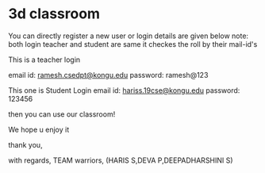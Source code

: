 # 3d classroom

You can directly register a new user
or login details are given below 
note: both login teacher and student are same it checkes the roll by their mail-id's

This is a teacher login

email id: ramesh.csedpt@kongu.edu
password: ramesh@123

This one is Student Login
email id: hariss.19cse@kongu.edu
password: 123456

then you can use our classroom!

We hope u enjoy it 

thank you,

with regards,
TEAM warriors, (HARIS S,DEVA P,DEEPADHARSHINI S)
